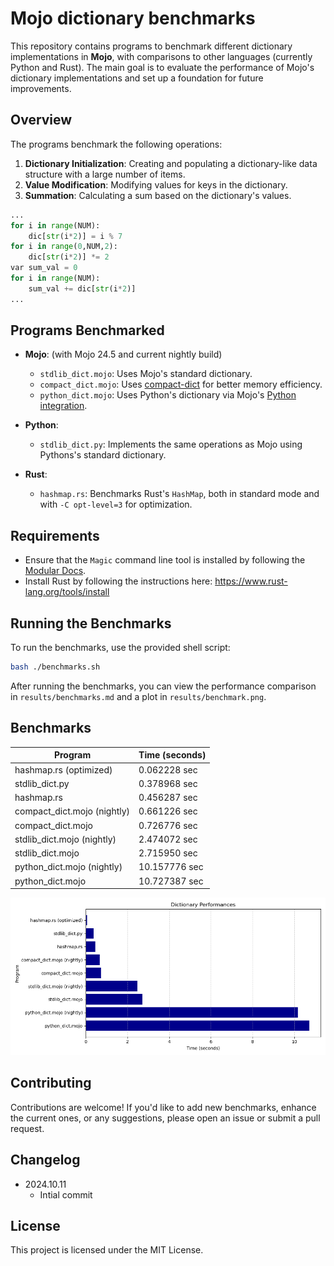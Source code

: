 # Mojo dictionary benchmarks

This repository contains programs to benchmark different dictionary implementations in **Mojo**, with comparisons to other languages (currently Python and Rust). The main goal is to evaluate the performance of Mojo's dictionary implementations and set up a foundation for future improvements.

## Overview

The programs benchmark the following operations:

1. **Dictionary Initialization**: Creating and populating a dictionary-like data structure with a large number of items.
2. **Value Modification**: Modifying values for keys in the dictionary.
3. **Summation**: Calculating a sum based on the dictionary's values.

```python
...
for i in range(NUM):
    dic[str(i*2)] = i % 7
for i in range(0,NUM,2):
    dic[str(i*2)] *= 2
var sum_val = 0
for i in range(NUM):
    sum_val += dic[str(i*2)]
...
```

## Programs Benchmarked

- **Mojo**: (with Mojo 24.5 and current nightly build)
  - `stdlib_dict.mojo`: Uses Mojo's standard dictionary.
  - `compact_dict.mojo`: Uses [compact-dict](https://github.com/mzaks/compact-dict) for better memory efficiency.
  - `python_dict.mojo`: Uses Python's dictionary via Mojo's [Python integration](https://docs.modular.com/mojo/manual/python/).
  

- **Python**:
  - `stdlib_dict.py`: Implements the same operations as Mojo using Pythons's standard dictionary.

- **Rust**: 
  - `hashmap.rs`: Benchmarks Rust's `HashMap`, both in standard mode and with `-C opt-level=3` for optimization.

## Requirements

- Ensure that the `Magic` command line tool is installed by following the [Modular Docs](https://docs.modular.com/magic).
- Install Rust by following the instructions here: <https://www.rust-lang.org/tools/install>

## Running the Benchmarks

To run the benchmarks, use the provided shell script:

```sh
bash ./benchmarks.sh
```
After running the benchmarks, you can view the performance comparison in `results/benchmarks.md` and a plot in `results/benchmark.png`.

## Benchmarks

| Program | Time (seconds) |
|---------|----------------|
| hashmap.rs (optimized) | 0.062228 sec |
| stdlib_dict.py | 0.378968 sec |
| hashmap.rs | 0.456287 sec |
| compact_dict.mojo (nightly) | 0.661226 sec |
| compact_dict.mojo | 0.726776 sec |
| stdlib_dict.mojo (nightly) | 2.474072 sec |
| stdlib_dict.mojo | 2.715950 sec |
| python_dict.mojo (nightly) | 10.157776 sec |
| python_dict.mojo | 10.727387 sec |

![Chart](./results/benchmarks.png)

## Contributing

Contributions are welcome! If you'd like to add new benchmarks, enhance the current ones, or any suggestions, please open an issue or submit a pull request.

## Changelog

- 2024.10.11
  - Intial commit

## License

This project is licensed under the MIT License.
